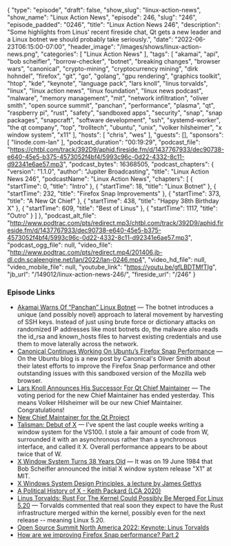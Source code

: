 {
  "type": "episode",
  "draft": false,
  "show_slug": "linux-action-news",
  "show_name": "Linux Action News",
  "episode": 246,
  "slug": "246",
  "episode_padded": "0246",
  "title": "Linux Action News 246",
  "description": "Some highlights from Linus' recent fireside chat, Qt gets a new leader and a Linux botnet we should probably take seriously.",
  "date": "2022-06-23T06:15:00-07:00",
  "header_image": "/images/shows/linux-action-news.png",
  "categories": [
    "Linux Action News"
  ],
  "tags": [
    "akamai",
    "api",
    "bob scheifler",
    "borrow-checker",
    "botnet",
    "breaking changes",
    "browser wars",
    "canonical",
    "crypto-mining",
    "cryptocurrency mining",
    "dirk hohndel",
    "firefox",
    "git",
    "go",
    "golang",
    "gpu rendering",
    "graphics toolkit",
    "htop",
    "kde",
    "keynote",
    "language pack",
    "lars knoll",
    "linus torvalds",
    "linux",
    "linux action news",
    "linux foundation",
    "linux news podcast",
    "malware",
    "memory management",
    "mit",
    "network infiltration",
    "oliver smith",
    "open source summit",
    "panchan",
    "performance",
    "plasma",
    "qt",
    "raspberry pi",
    "rust",
    "safety",
    "sandboxed apps",
    "security",
    "snap",
    "snap packages",
    "snapcraft",
    "software development",
    "ssh",
    "systemd-worker",
    "the qt company",
    "top",
    "trolltech",
    "ubuntu",
    "unix",
    "volker hilsheimer",
    "x window system",
    "x11"
  ],
  "hosts": [
    "chris",
    "wes"
  ],
  "guests": [],
  "sponsors": [
    "linode.com-lan"
  ],
  "podcast_duration": "00:19:29",
  "podcast_file": "https://chtbl.com/track/392D9/aphid.fireside.fm/d/1437767933/dec90738-e640-45e5-b375-4573052f4bf4/5993c96c-0d22-4332-8c11-d92341e6ae57.mp3",
  "podcast_bytes": 16368505,
  "podcast_chapters": {
    "version": "1.1.0",
    "author": "Jupiter Broadcasting",
    "title": "Linux Action News 246",
    "podcastName": "Linux Action News",
    "chapters": [
      {
        "startTime": 0,
        "title": "Intro"
      },
      {
        "startTime": 18,
        "title": "Linux Botnet"
      },
      {
        "startTime": 232,
        "title": "Firefox Snap Improvements"
      },
      {
        "startTime": 373,
        "title": "A New Qt Chief"
      },
      {
        "startTime": 438,
        "title": "Happy 38th Birthday X"
      },
      {
        "startTime": 609,
        "title": "Best of Linus"
      },
      {
        "startTime": 1117,
        "title": "Outro"
      }
    ]
  },
  "podcast_alt_file": "http://www.podtrac.com/pts/redirect.mp3/chtbl.com/track/392D9/aphid.fireside.fm/d/1437767933/dec90738-e640-45e5-b375-4573052f4bf4/5993c96c-0d22-4332-8c11-d92341e6ae57.mp3",
  "podcast_ogg_file": null,
  "video_file": "http://www.podtrac.com/pts/redirect.mp4/201406.jb-dl.cdn.scaleengine.net/lan/2022/lan-0246.mp4",
  "video_hd_file": null,
  "video_mobile_file": null,
  "youtube_link": "https://youtu.be/gfLBDTMfTIg",
  "jb_url": "/149012/linux-action-news-246/",
  "fireside_url": "/246"
}


### Episode Links

  * [Akamai Warns Of “Panchan” Linux Botnet](https://www.akamai.com/blog/security/new-p2p-botnet-panchan "Akamai Warns Of “Panchan” Linux Botnet") — The botnet introduces a unique (and possibly novel) approach to lateral movement by harvesting of SSH keys. Instead of just using brute force or dictionary attacks on randomized IP addresses like most botnets do, the malware also reads the id_rsa and known_hosts files to harvest existing credentials and use them to move laterally across the network.
  * [Canonical Continues Working On Ubuntu’s Firefox Snap Performance](https://www.phoronix.com/scan.php?page=news_item&px=Firefox-Snap-Performance-2 "Canonical Continues Working On Ubuntu’s Firefox Snap Performance") — On the Ubuntu blog is a new post by Canonical's Oliver Smith about their latest efforts to improve the Firefox Snap performance and other outstanding issues with this sandboxed version of the Mozilla web browser.
  * [Lars Knoll Announces His Successor For Qt Chief Maintainer](https://lists.qt-project.org/pipermail/development/2022-June/042660.html "Lars Knoll Announces His Successor For Qt Chief Maintainer") — The voting period for the new Chief Maintainer has ended yesterday. This means Volker Hilsheimer will be our new Chief Maintainer. Congratulations!
  * [New Chief Maintainer for the Qt Project](https://www.qt.io/blog/new-chief-maintainer-for-qt "New Chief Maintainer for the Qt Project")
  * [Talisman: Debut of X](https://www.talisman.org/x-debut.shtml "Talisman: Debut of X") — I've spent the last couple weeks writing a window system for the VS100. I stole a fair amount of code from W, surrounded it with an asynchronous rather than a synchronous interface, and called it X. Overall performance appears to be about twice that of W.
  * [X Window System Turns 38 Years Old](https://www.phoronix.com/scan.php?page=news_item&px=X-Windows-System-38 "X Window System Turns 38 Years Old") — It was on 19 June 1984 that Bob Scheifler announced the initial X window system release "X1" at MIT.
  * [X Windows System Design Principles, a lecture by James Gettys](https://www.youtube.com/watch?v=KdmNHM9BKY0 "X Windows System Design Principles, a lecture by James Gettys")
  * [A Political History of X - Keith Packard (LCA 2020)](https://www.youtube.com/watch?v=cj02_UeUnGQ "A Political History of X - Keith Packard \(LCA 2020\)")
  * [Linus Torvalds: Rust For The Kernel Could Possibly Be Merged For Linux 5.20](https://www.phoronix.com/scan.php?page=news_item&px=Rust-For-Linux-5.20-Possible "Linus Torvalds: Rust For The Kernel Could Possibly Be Merged For Linux 5.20") — Torvalds commented that real soon they expect to have the Rust infrastructure merged within the kernel, possibly even for the next release -- meaning Linux 5.20.
  * [Open Source Summit North America 2022: Keynote: Linus Torvalds](https://ossna2022.sched.com/event/11Qbn/keynote-linus-torvalds-creator-of-linux-git-in-conversation-with-dirk-hohndel-chief-open-source-officer-cardano-foundation?iframe=no "Open Source Summit North America 2022: Keynote: Linus Torvalds")
  * [How are we improving Firefox Snap performance? Part 2](https://ubuntu.com//blog/how-are-we-improving-firefox-snap-performance-part-2 "How are we improving Firefox Snap performance? Part 2")


